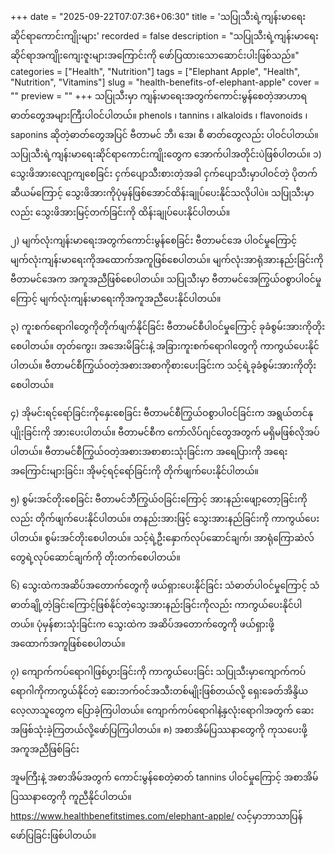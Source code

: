 +++
date = "2025-09-22T07:07:36+06:30"
title = 'သပြုသီးရဲ့ကျန်းမာရေးဆိုင်ရာကောင်းကျိုးများ'
recorded = false
description = "သပြုသီးရဲ့ကျန်းမာရေးဆိုင်ရာအကျိုးကျေးဇူးများအကြောင်းကို ဖော်ပြထားသောဆောင်းပါးဖြစ်သည်။"
categories = ["Health", "Nutrition"]
tags = ["Elephant Apple", "Health", "Nutrition", "Vitamins"]
slug = "health-benefits-of-elephant-apple"
cover = ""
preview = ""
+++
သပြုသီးမှာ ကျန်းမာရေးအတွက်ကောင်းမွန်စေတဲ့အာဟာရဓာတ်တွေအများကြီးပါဝင်ပါတယ်။ phenols ၊ tannins ၊ alkaloids ၊ flavonoids ၊ saponins ဆိုတဲ့ဓာတ်တွေအပြင် ဗီတာမင် ဘီ၊ အေ၊ စီ ဓာတ်တွေလည်း ပါဝင်ပါတယ်။ သပြုသီးရဲ့ကျန်းမာရေးဆိုင်ရာကောင်းကျိုးတွေက အောက်ပါအတိုင်းပဲဖြစ်ပါတယ်။
၁) သွေးဖိအားလျော့ကျစေခြင်း
ငှက်ပျောသီးစားတဲ့အခါ ငှက်ပျောသီးမှာပါဝင်တဲ့ ပိုတက်ဆီယမ်ကြောင့် သွေးဖိအားကိုပုံမှန်ဖြစ်အောင်ထိန်းချုပ်ပေးနိုင်သလိုပါပဲ။ သပြုသီးမှာလည်း သွေးဖိအားမြင့်တက်ခြင်းကို ထိန်းချုပ်ပေးနိုင်ပါတယ်။

၂) မျက်လုံးကျန်းမာရေးအတွက်ကောင်းမွန်စေခြင်း
ဗီတာမင်အေ ပါဝင်မှုကြောင့် မျက်လုံးကျန်းမာရေးကိုအထောက်အကူဖြစ်စေပါတယ်။ မျက်လုံးအာရုံအားနည်းခြင်းကို ဗီတာမင်အေက အကူအညီဖြစ်စေပါတယ်။ သပြုသီးမှာ ဗီတာမင်အေကြွယ်ဝစွာပါဝင်မှုကြောင့် မျက်လုံးကျန်းမာရေးကိုအကူအညီပေးနိုင်ပါတယ်။

၃) ကူးစက်ရောဂါတွေကိုတိုက်ဖျက်နိုင်ခြင်း
ဗီတာမင်စီပါဝင်မှုကြောင့် ခုခံစွမ်းအားကိုတိုးစေပါတယ်။ တုတ်ကွေး၊ အအေးမိခြင်းနဲ့ အခြားကူးစက်ရောဂါတွေကို ကာကွယ်ပေးနိုင်ပါတယ်။ ဗီတာမင်စီကြွယ်ဝတဲ့အစားအစာကိုစားပေးခြင်းက သင့်ရဲ့ခုခံစွမ်းအားကိုတိုးစေပါတယ်။

၄) အိုမင်းရင့်ရော်ခြင်းကိုနှေးစေခြင်း
ဗီတာမင်စီကြွယ်ဝစွာပါဝင်ခြင်းက အရွယ်တင်နုပျိုးခြင်းကို အားပေးပါတယ်။ ဗီတာမင်စီက ကော်လိပ်ဂျင်တွေအတွက် မရှိမဖြစ်လိုအပ်ပါတယ်။ ဗီတာမင်စီကြွယ်ဝတဲ့အစားအစာစားသုံးခြင်းက အရေပြားကို အရေးအကြောင်းများခြင်း၊ အိုမင့်ရင့်ရော်ခြင်းကို တိုက်ဖျက်ပေးနိုင်ပါတယ်။

၅) စွမ်းအင်တိုးစေခြင်း
ဗီတာမင်ဘီကြွယ်ဝခြင်းကြောင့် အားနည်းဖျော့တော့ခြင်းကိုလည်း တိုက်ဖျက်ပေးနိုင်ပါတယ်။ တနည်းအားဖြင့် သွေးအားနည်ခြင်းကို ကာကွယ်ပေးပါတယ်။ စွမ်းအင်တိုးစေပါတယ်။ သင့်ရဲ့ဦးနှောက်လုပ်ဆောင်ချက်၊ အာရုံကြောဆဲလ်တွေရဲ့လုပ်ဆောင်ချက်ကို တိုးတက်စေပါတယ်။

၆) သွေးထဲကအဆိပ်အတောက်တွေကို ဖယ်ရှားပေးနိုင်ခြင်း
သံဓာတ်ပါဝင်မှုကြောင့် သံဓာတ်ချို့တဲ့ခြင်းကြောင့်ဖြစ်နိုင်တဲ့သွေးအားနည်းခြင်းကိုလည်း ကာကွယ်ပေးနိုင်ပါတယ်။ ပုံမှန်စားသုံးခြင်းက သွေးထဲက အဆိပ်အတောက်တွေကို ဖယ်ရှားဖို့အထောက်အကူဖြစ်စေပါတယ်။

၇) ကျောက်ကပ်ရောဂါဖြစ်ပွားခြင်းကို ကာကွယ်ပေးခြင်း
သပြုသီးမှာကျောက်ကပ်ရောဂါကိုကာကွယ်နိုင်တဲ့ ဆေးဘက်ဝင်အသီးတစ်မျိုးဖြစ်တယ်လို့ ရှေးခေတ်အိန္ဒိယလေ့လာသူတွေက ပြောခဲ့ကြပါတယ်။ ကျောက်ကပ်ရောဂါနဲ့နှလုံးရောဂါအတွက် ဆေးအဖြစ်သုံးခဲ့ကြတယ်လို့ဖော်ပြကြပါတယ်။
၈) အစာအိမ်ပြဿနာတွေကို ကုသပေးဖို့အကူအညီဖြစ်ခြင်း

အူမကြီးနဲ့ အစာအိမ်အတွက် ကောင်းမွန်စေတဲ့ဓာတ် tannins ပါဝင်မှုကြောင့် အစာအိမ်ပြဿနာတွေကို ကူညီနိုင်ပါတယ်။
https://www.healthbenefitstimes.com/elephant-apple/ လင့်မှာဘာသာပြန်ဖော်ပြခြင်းဖြစ်ပါတယ်။ 